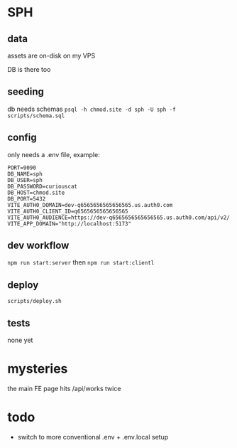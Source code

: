 # SPH

## data
assets are on-disk on my VPS

DB is there too

## seeding
db needs schemas `psql -h chmod.site -d sph -U sph -f scripts/schema.sql`

## config
only needs a .env file, example:
```
PORT=9090
DB_NAME=sph
DB_USER=sph
DB_PASSWORD=curiouscat
DB_HOST=chmod.site
DB_PORT=5432
VITE_AUTH0_DOMAIN=dev-q6565656565656565.us.auth0.com
VITE_AUTH0_CLIENT_ID=q6565656565656565
VITE_AUTH0_AUDIENCE=https://dev-q6565656565656565.us.auth0.com/api/v2/
VITE_APP_DOMAIN="http://localhost:5173"
```

## dev workflow
`npm run start:server` then `npm run start:clientl`

## deploy
`scripts/deploy.sh`

## tests
none yet


# mysteries
the main FE page hits /api/works twice

# todo
- switch to more conventional .env + .env.local setup
